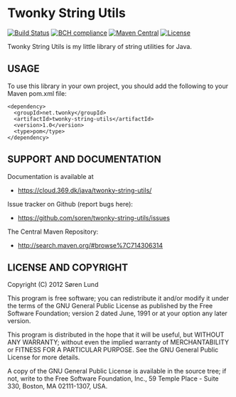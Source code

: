 # Twonky String Utils

[![Build Status](https://travis-ci.org/soren/twonky-string-utils.svg?branch=master)](https://travis-ci.org/soren/twonky-string-utils)
[![BCH compliance](https://bettercodehub.com/edge/badge/soren/twonky-string-utils?branch=master)](https://bettercodehub.com/results/soren/twonky-string-utils)
[![Maven Central](https://img.shields.io/maven-central/v/net.twonky/twonky-string-utils.svg)](http://search.maven.org/#browse|714306314)
[![License](https://img.shields.io/github/license/soren/twonky-string-utils.svg)](https://www.gnu.org/licenses/old-licenses/gpl-2.0.html)

Twonky String Utils is my little library of string utilities for Java.


## USAGE

To use this library in your own project, you should add the following
to your Maven pom.xml file:

    <dependency>
      <groupId>net.twonky</groupId>
      <artifactId>twonky-string-utils</artifactId>
      <version>1.0</version>
      <type>pom</type>
    </dependency>


## SUPPORT AND DOCUMENTATION

Documentation is available at

 - https://cloud.369.dk/java/twonky-string-utils/

Issue tracker on Github (report bugs here):

 - https://github.com/soren/twonky-string-utils/issues

The Central Maven Repository:

 - http://search.maven.org/#browse%7C714306314


## LICENSE AND COPYRIGHT

Copyright (C) 2012 Søren Lund

This program is free software; you can redistribute it and/or modify
it under the terms of the GNU General Public License as published by
the Free Software Foundation; version 2 dated June, 1991 or at your option
any later version.

This program is distributed in the hope that it will be useful,
but WITHOUT ANY WARRANTY; without even the implied warranty of
MERCHANTABILITY or FITNESS FOR A PARTICULAR PURPOSE.  See the
GNU General Public License for more details.

A copy of the GNU General Public License is available in the source tree;
if not, write to the Free Software Foundation, Inc.,
59 Temple Place - Suite 330, Boston, MA 02111-1307, USA.

